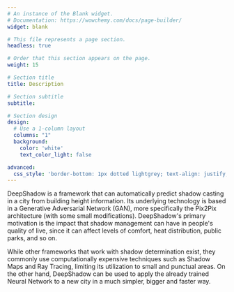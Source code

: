```yaml
---
# An instance of the Blank widget.
# Documentation: https://wowchemy.com/docs/page-builder/
widget: blank

# This file represents a page section.
headless: true

# Order that this section appears on the page.
weight: 15

# Section title
title: Description

# Section subtitle
subtitle:

# Section design
design:
  # Use a 1-column layout
  columns: "1"
  background:
    color: 'white'
    text_color_light: false

advanced:
  css_style: 'border-bottom: 1px dotted lightgrey; text-align: justify; padding-left: 10px; padding-right: 10px'
---
```


DeepShadow is a framework that can automatically predict shadow casting in a city from building height information. Its underlying technology is based in a Generative Adversarial Network (GAN), more specifically the Pix2Pix architecture (with some small modifications). DeepShadow's primary motivation is the impact that shadow management can have in people's quality of live, since it can affect levels of comfort, heat distribution, public parks, and so on.

While other frameworks that work with shadow determination exist, they commonly use computationally expensive techniques such as Shadow Maps and Ray Tracing, limiting its utilization to small and punctual areas. On the other hand, DeepShadow can be used to apply the already trained Neural Network to a new city in a much simpler, bigger and faster way.

